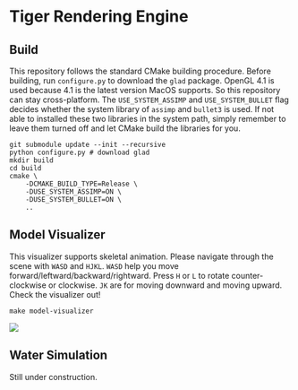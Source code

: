 # Tiger Rendering Engine

## Build
This repository follows the standard CMake building procedure.
Before building, run `configure.py` to download the `glad` package.
OpenGL 4.1 is used because 4.1 is the latest version MacOS supports.
So this repository can stay cross-platform.
The `USE_SYSTEM_ASSIMP` and `USE_SYSTEM_BULLET` flag decides whether the system library of `assimp` and `bullet3` is used.
If not able to installed these two libraries in the system path,
simply remember to leave them turned off and let CMake build the libraries for you.

```
git submodule update --init --recursive
python configure.py # download glad
mkdir build
cd build
cmake \
    -DCMAKE_BUILD_TYPE=Release \
    -DUSE_SYSTEM_ASSIMP=ON \
    -DUSE_SYSTEM_BULLET=ON \
    ..
```

## Model Visualizer
This visualizer supports skeletal animation.
Please navigate through the scene with `WASD` and `HJKL`.
`WASD` help you move forward/leftward/backward/rightward.
Press `H` or `L` to rotate counter-clockwise or clockwise.
`JK` are for moving downward and moving upward. 
Check the visualizer out!

```
make model-visualizer
```

![](https://drive.google.com/uc?export=download&id=1Vuf-17OpmJaZwIQadbFFJ6ZEOA8ye0yi)

## Water Simulation

Still under construction.